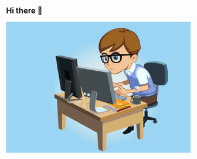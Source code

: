 ## Hi there 👋

<img src="https://github.com/stickwolf007/stickwolf007/blob/main/1684299097_polinka-top-p-professiya-programmist-kartinki-pinterest-2.png" alt="Unlimited">
